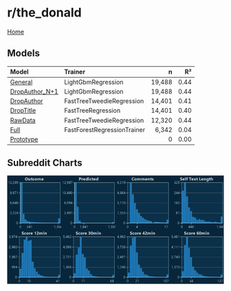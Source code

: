 # r/the_donald

[Home](../index.md)

## Models

|Model|Trainer|n|R²|
|:---|:---|---:|---:|
|[General](models/hunch_the_donald_General.md)|LightGbmRegression|19,488|0.44|
|[DropAuthor_N+1](models/hunch_the_donald_DropAuthor_N+1.md)|LightGbmRegression|19,488|0.44|
|[DropAuthor](models/hunch_the_donald_DropAuthor.md)|FastTreeTweedieRegression|14,401|0.41|
|[DropTitle](models/hunch_the_donald_DropTitle.md)|FastTreeRegression|14,401|0.40|
|[RawData](models/hunch_the_donald_RawData.md)|FastTreeTweedieRegression|12,320|0.44|
|[Full](models/hunch_the_donald_Full.md)|FastForestRegressionTrainer|6,342|0.04|
|[Prototype](models/hunch_the_donald_Prototype.md)||0|0.00|

## Subreddit Charts

![r/the_donald Distributions](../images/hunch_the_donald_Distributions.png "r/the_donald Distributions")

